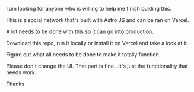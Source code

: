 I am looking for anyone who is willing to help me finish bulding this.

This is a social network that's built with Astro JS and can be ran on Vercel.

A lot needs to be done with this so it can go into production.

Download this repo, run it locally or install it on Vercel and take a look at it.

Figure out what all needs to be done to make it totally function.

Please don't change the UI. That part is fine...It's just the functionality that needs work.

Thanks
